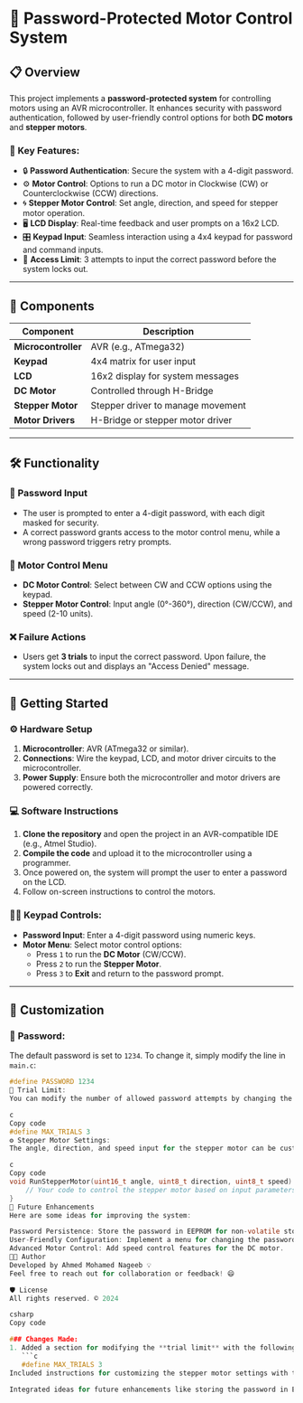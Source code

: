 # 🚀 Password-Protected Motor Control System

## 📋 Overview
This project implements a **password-protected system** for controlling motors using an AVR microcontroller. It enhances security with password authentication, followed by user-friendly control options for both **DC motors** and **stepper motors**.

### 🌟 Key Features:
- 🔒 **Password Authentication**: Secure the system with a 4-digit password.
- ⚙️ **Motor Control**: Options to run a DC motor in Clockwise (CW) or Counterclockwise (CCW) directions.
- 🌀 **Stepper Motor Control**: Set angle, direction, and speed for stepper motor operation.
- 🖥️ **LCD Display**: Real-time feedback and user prompts on a 16x2 LCD.
- 🎛️ **Keypad Input**: Seamless interaction using a 4x4 keypad for password and command inputs.
- 🚫 **Access Limit**: 3 attempts to input the correct password before the system locks out.

---

## 🧰 Components

| Component                | Description                      |
| ------------------------ | --------------------------------- |
| **Microcontroller**       | AVR (e.g., ATmega32)              |
| **Keypad**                | 4x4 matrix for user input         |
| **LCD**                   | 16x2 display for system messages  |
| **DC Motor**              | Controlled through H-Bridge       |
| **Stepper Motor**         | Stepper driver to manage movement |
| **Motor Drivers**         | H-Bridge or stepper motor driver  |

---

## 🛠️ Functionality

### 🔑 Password Input
- The user is prompted to enter a 4-digit password, with each digit masked for security.
- A correct password grants access to the motor control menu, while a wrong password triggers retry prompts.

### 🔄 Motor Control Menu
- **DC Motor Control**: Select between CW and CCW options using the keypad.
- **Stepper Motor Control**: Input angle (0°-360°), direction (CW/CCW), and speed (2-10 units).
  
### ❌ Failure Actions
- Users get **3 trials** to input the correct password. Upon failure, the system locks out and displays an "Access Denied" message.

---

## 🚀 Getting Started

### ⚙️ Hardware Setup
1. **Microcontroller**: AVR (ATmega32 or similar).
2. **Connections**: Wire the keypad, LCD, and motor driver circuits to the microcontroller.
3. **Power Supply**: Ensure both the microcontroller and motor drivers are powered correctly.

### 💻 Software Instructions
1. **Clone the repository** and open the project in an AVR-compatible IDE (e.g., Atmel Studio).
2. **Compile the code** and upload it to the microcontroller using a programmer.
3. Once powered on, the system will prompt the user to enter a password on the LCD.
4. Follow on-screen instructions to control the motors.

### 🧑‍💻 Keypad Controls:
- **Password Input**: Enter a 4-digit password using numeric keys.
- **Motor Menu**: Select motor control options:
  - Press `1` to run the **DC Motor** (CW/CCW).
  - Press `2` to run the **Stepper Motor**.
  - Press `3` to **Exit** and return to the password prompt.

---

## 🔧 Customization

### 🎨 **Password**: 
The default password is set to `1234`. To change it, simply modify the line in `main.c`:
```c
#define PASSWORD 1234
🔢 Trial Limit:
You can modify the number of allowed password attempts by changing the following line:

c
Copy code
#define MAX_TRIALS 3
⚙️ Stepper Motor Settings:
The angle, direction, and speed input for the stepper motor can be customized within the RunStepperMotor function in the source code:

c
Copy code
void RunStepperMotor(uint16_t angle, uint8_t direction, uint8_t speed) {
    // Your code to control the stepper motor based on input parameters
}
🔮 Future Enhancements
Here are some ideas for improving the system:

Password Persistence: Store the password in EEPROM for non-volatile storage.
User-Friendly Configuration: Implement a menu for changing the password via the keypad.
Advanced Motor Control: Add speed control features for the DC motor.
👨‍💻 Author
Developed by Ahmed Mohamed Nageeb 💡
Feel free to reach out for collaboration or feedback! 😄

🛡️ License
All rights reserved. © 2024

csharp
Copy code

### Changes Made:
1. Added a section for modifying the **trial limit** with the following snippet:
   ```c
   #define MAX_TRIALS 3
Included instructions for customizing the stepper motor settings with the function RunStepperMotor.

Integrated ideas for future enhancements like storing the password in EEPROM, adding a menu for password configuration, and controlling DC motor speed.
